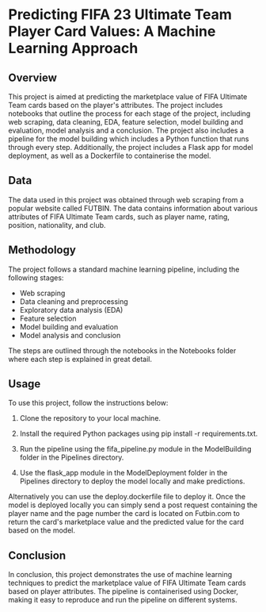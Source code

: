 # Predicting FIFA 23 Ultimate Team Player Card Values: A Machine Learning Approach

## Overview

This project is aimed at predicting the marketplace value of FIFA Ultimate Team cards based on the player's attributes. The project includes notebooks that outline the process for each stage of the project, including web scraping, data cleaning, EDA, feature selection, model building and evaluation, model analysis and a conclusion. The project also includes a pipeline for the model building which includes a Python function that runs through every step. Additionally, the project includes a Flask app for model deployment, as well as a Dockerfile to containerise the model.

## Data

The data used in this project was obtained through web scraping from a popular website called FUTBIN. The data contains information about various attributes of FIFA Ultimate Team cards, such as player name, rating, position, nationality, and club.    

## Methodology

The project follows a standard machine learning pipeline, including the following stages:

- Web scraping
- Data cleaning and preprocessing
- Exploratory data analysis (EDA)
- Feature selection
- Model building and evaluation
- Model analysis and conclusion

The steps are outlined through the notebooks in the Notebooks folder where each step is explained in great detail. 

## Usage
To use this project, follow the instructions below:

1. Clone the repository to your local machine.

2. Install the required Python packages using pip install -r requirements.txt.

3. Run the pipeline using the fifa_pipeline.py module in the ModelBuilding folder in the Pipelines directory.

4. Use the flask_app module in the ModelDeployment folder in the Pipelines directory to deploy the model locally and make predictions.


Alternatively you can use the deploy.dockerfile file to deploy it. Once the model is deployed locally you can simply send a post request containing the player name and the page number the card is located on Futbin.com to return the card's marketplace value and the predicted value for the card based on the model. 


## Conclusion
In conclusion, this project demonstrates the use of machine learning techniques to predict the marketplace value of FIFA Ultimate Team cards based on player attributes. The pipeline is containerised using Docker, making it easy to reproduce and run the pipeline on different systems. 
